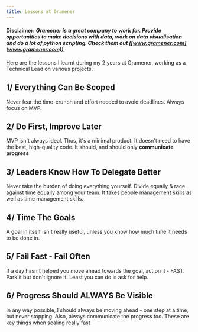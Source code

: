 ```yaml
---
title: Lessons at Gramener
---
```


#### **Disclaimer**: _Gramener is a great company to work for. Provide opportunities to make decisions with data, work on data visualisation and do a lot of python scripting. Check them out ([www.gramener.com](www.gramener.com))_

Here are the lessons I learnt during my 2 years at Gramener, working as a Technical Lead on various projects.


## 1/ Everything Can Be Scoped

Never fear the time-crunch and effort needed to avoid deadlines. Always focus on MVP.


## 2/ Do First, Improve Later

MVP isn't always ideal. Thus, it's a minimal product. It doesn't need to have the best, high-quality code. It should, and should only **communicate progress**


## 3/ Leaders Know How To Delegate Better

Never take the burden of doing everything yourself. Divide equally & race against time equally among your team. It takes people management skills as well as time management skills.


## 4/ Time The Goals

A goal in itself isn't really useful, unless you know how much time it needs to be done in.


## 5/ Fail Fast - Fail Often

If a day hasn't helped you move ahead towards the goal, act on it - FAST. Park it but don't ignore it. Least you can do is ask for help.


## 6/ Progress Should ALWAYS Be Visible

In any way possible, I should always be moving ahead - one step at a time, but never stopping. Also, always communicate the progress too. These are key things when scaling really fast